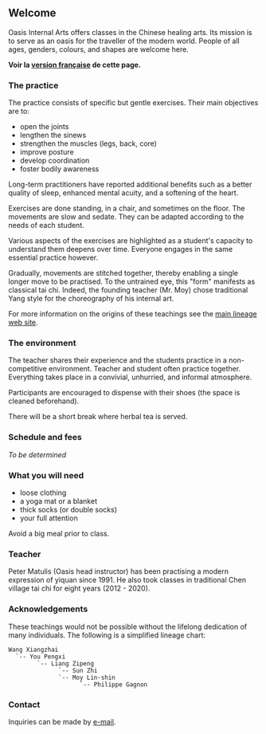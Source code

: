 ## Welcome

Oasis Internal Arts offers classes in the Chinese healing arts. Its mission is
to serve as an oasis for the traveller of the modern world. People of all ages,
genders, colours, and shapes are welcome here.

**Voir la [version française](index-fr.md) de cette page.**

### The practice

The practice consists of specific but gentle exercises. Their main objectives
are to:

* open the joints
* lengthen the sinews
* strengthen the muscles (legs, back, core)
* improve posture
* develop coordination
* foster bodily awareness

Long-term practitioners have reported additional benefits such as a better
quality of sleep, enhanced mental acuity, and a softening of the heart.

Exercises are done standing, in a chair, and sometimes on the floor. The
movements are slow and sedate. They can be adapted according to the needs of
each student.

Various aspects of the exercises are highlighted as a student's capacity to
understand them deepens over time. Everyone engages in the same essential
practice however.

Gradually, movements are stitched together, thereby enabling a single longer
move to be practised. To the untrained eye, this "form" manifests as classical
tai chi. Indeed, the founding teacher (Mr. Moy) chose traditional Yang style
for the choreography of his internal art.

For more information on the origins of these teachings see the [main lineage
web site](https://taichinuances.com).

### The environment

The teacher shares their experience and the students practice in a
non-competitive environment. Teacher and student often practice together.
Everything takes place in a convivial, unhurried, and informal atmosphere.

Participants are encouraged to dispense with their shoes (the space is cleaned
beforehand).

There will be a short break where herbal tea is served.

### Schedule and fees

*To be determined*

### What you will need

* loose clothing
* a yoga mat or a blanket
* thick socks (or double socks)
* your full attention

Avoid a big meal prior to class.

### Teacher

Peter Matulis (Oasis head instructor) has been practising a modern expression
of yiquan since 1991. He also took classes in traditional Chen village tai chi
for eight years (2012 - 2020).

### Acknowledgements

These teachings would not be possible without the lifelong dedication of many
individuals. The following is a simplified lineage chart:

```
Wang Xiangzhai
  `-- You Pengxi
        `-- Liang Zipeng
              `-- Sun Zhi
              `-- Moy Lin-shin
                    `-- Philippe Gagnon
```

### Contact

Inquiries can be made by [e-mail](mailto:info@oasis-internal.art).
